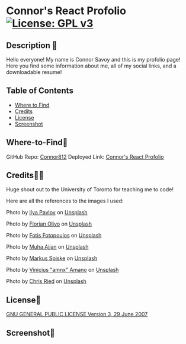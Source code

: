 # Connor's React Profolio [![License: GPL v3](https://img.shields.io/badge/License-GPLv3-blue.svg)](https://www.gnu.org/licenses/gpl-3.0)

## Description 📃

Hello everyone! My name is Connor Savoy and this is my profolio page! Here you find some information about me, all of my social links, and a downloadable resume!

## Table of Contents

- [Where to Find](#Where-to-Find🔌)
- [Credits](#credits🙏🏻)
- [License](#license🔑)
- [Screenshot](#screenshot📸)

## Where-to-Find🔌

GitHub Repo: [Connor812](https://github.com/Connor812/React-Profile.git)
Deployed Link: [Connor's React Profolio](https://connor812.github.io/React-Profile/#home)

## Credits🙏🏻

Huge shout out to the University of Toronto for teaching me to code!

Here are all the references to the images I used:

Photo by <a href="https://unsplash.com/@ilyapavlov?utm_source=unsplash&utm_medium=referral&utm_content=creditCopyText">Ilya Pavlov</a> on <a href="https://unsplash.com/photos/OqtafYT5kTw?utm_source=unsplash&utm_medium=referral&utm_content=creditCopyText">Unsplash</a>
  
Photo by <a href="https://unsplash.com/es/@florianolv?utm_source=unsplash&utm_medium=referral&utm_content=creditCopyText">Florian Olivo</a> on <a href="https://unsplash.com/photos/4hbJ-eymZ1o?utm_source=unsplash&utm_medium=referral&utm_content=creditCopyText">Unsplash</a>
  
Photo by <a href="https://unsplash.com/@ffstop?utm_source=unsplash&utm_medium=referral&utm_content=creditCopyText">Fotis Fotopoulos</a> on <a href="https://unsplash.com/photos/DuHKoV44prg?utm_source=unsplash&utm_medium=referral&utm_content=creditCopyText">Unsplash</a>
  
Photo by <a href="https://unsplash.com/@isword?utm_source=unsplash&utm_medium=referral&utm_content=creditCopyText">Muha Ajjan</a> on <a href="https://unsplash.com/photos/sL2BRR1cuvM?utm_source=unsplash&utm_medium=referral&utm_content=creditCopyText">Unsplash</a>
  
Photo by <a href="https://unsplash.com/@markusspiske?utm_source=unsplash&utm_medium=referral&utm_content=creditCopyText">Markus Spiske</a> on <a href="https://unsplash.com/photos/hvSr_CVecVI?utm_source=unsplash&utm_medium=referral&utm_content=creditCopyText">Unsplash</a>
  
Photo by <a href="https://unsplash.com/@viniciusamano?utm_source=unsplash&utm_medium=referral&utm_content=creditCopyText">Vinicius "amnx" Amano</a> on <a href="https://unsplash.com/photos/MvJezf8FT4o?utm_source=unsplash&utm_medium=referral&utm_content=creditCopyText">Unsplash</a>
  
Photo by <a href="https://unsplash.com/@cdr6934?utm_source=unsplash&utm_medium=referral&utm_content=creditCopyText">Chris Ried</a> on <a href="https://unsplash.com/s/photos/technology?orientation=landscape&utm_source=unsplash&utm_medium=referral&utm_content=creditCopyText">Unsplash</a>
  

## License🔑

[GNU GENERAL PUBLIC LICENSE Version 3, 29 June 2007](https://www.gnu.org/licenses)

## Screenshot📸





